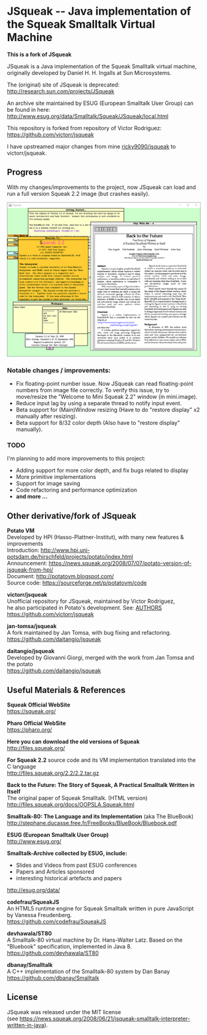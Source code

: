 # JSqueak -- Java implementation of the Squeak Smalltalk Virtual Machine

**This is a fork of JSqueak**

JSqueak is a Java implementation of the Squeak Smalltalk virtual machine, originally 
developed by Daniel H. H. Ingalls at Sun Microsystems.

The (original) site of JSqueak is deprecated:<br/>
http://research.sun.com/projects/JSqueak 

An archive site maintained by ESUG (European Smalltalk User Group) can be found in here:<br/>
http://www.esug.org/data/Smalltalk/Squeak/JSqueak/local.html

This repository is forked from repository of Victor Rodriguez:<br/>
https://github.com/victorr/jsqueak

I have upstreamed major changes from mine [ricky9090/jsqueak](https://github.com/ricky9090/jsqueak) to victorr/jsqueak.

## Progress

With my changes/improvements to the project, now JSqueak can load and run a full version Squeak 2.2 image (but crashes easily).

![Screenshot](jsqueak-demo.png)


### Notable changes / improvements:
* Fix floating-point number issue. Now JSqueak can read floating-point numbers from image file correctly. 
  To verify this issue, try to move/resize the "Welcome to Mini Squeak 2.2" window (in mini.image).
* Reduce input lag by using a separate thread to notify input event.
* Beta support for (Main)Window resizing (Have to do "restore display" x2 manually after resizing).
* Beta support for 8/32 color depth (Also have to "restore display" manually).

### TODO
I'm planning to add more improvements to this project:

* Adding support for more color depth, and fix bugs related to display
* More primitive implementations
* Support for image saving
* Code refactoring and performance optimization
* **and more ...**

## Other derivative/fork of JSqueak
**Potato VM**<br/>
Developed by HPI (Hasso-Plattner-Institut), with many new features & improvements<br/>
Introduction: http://www.hpi.uni-potsdam.de/hirschfeld/projects/potato/index.html <br/>
Announcement: https://news.squeak.org/2008/07/07/potato-version-of-jsqueak-from-hpi/ <br/>
Document: http://potatovm.blogspot.com/ <br/>
Source code: https://sourceforge.net/p/potatovm/code <br/>

**victorr/jsqueak**<br/>
Unofficial repository for JSqueak, maintained by Victor Rodriguez, <br/>
he also participated in Potato's development. See: [AUTHORS](https://sourceforge.net/p/potatovm/code/HEAD/tree/trunk/AUTHORS) <br/>
https://github.com/victorr/jsqueak

**jan-tomsa/jsqueak**<br/>
A fork maintained by Jan Tomsa, with bug fixing and refactoring.<br/>
https://github.com/daitangio/jsqueak

**daitangio/jsqueak**<br/>
Developed by Giovanni Giorgi, merged with the work from Jan Tomsa and the potato<br/>
https://github.com/daitangio/jsqueak

## Useful Materials & References

**Squeak Official WebSite**<br/>
https://squeak.org/

**Pharo Official WebSite**<br/>
https://pharo.org/

**Here you can download the old versions of Squeak**<br/>
http://files.squeak.org/

**For Squeak 2.2** source code and its VM implementation translated into the C language<br/> 
http://files.squeak.org/2.2/2.2.tar.gz

**Back to the Future: The Story of Squeak, A Practical Smalltalk Written in Itself**<br/>
The original paper of Squeak Smalltalk. (HTML version)<br/>
http://files.squeak.org/docs/OOPSLA.Squeak.html

**Smalltalk-80: The Language and its Implementation** (aka The BlueBook)<br/>
http://stephane.ducasse.free.fr/FreeBooks/BlueBook/Bluebook.pdf

**ESUG (European Smalltalk User Group)**<br/>
http://www.esug.org/

**Smalltalk-Archive collected by ESUG, include:**<br/>
* Slides and Videos from past ESUG conferences
* Papers and Articles sponsored
* interesting historical artefacts and papers

http://esug.org/data/

**codefrau/SqueakJS**<br/>
An HTML5 runtime engine for Squeak Smalltalk written in pure JavaScript by Vanessa Freudenberg.<br/>
https://github.com/codefrau/SqueakJS

**devhawala/ST80**<br/>
A Smalltalk-80 virtual machine by Dr. Hans-Walter Latz. Based on the "Bluebook" specification, implemented in Java 8.<br/>
https://github.com/devhawala/ST80

**dbanay/Smalltalk**<br/>
A C++ implementation of the Smalltalk-80 system by Dan Banay<br/>
https://github.com/dbanay/Smalltalk

## License
JSqueak was released under the MIT license <br/> 
(see https://news.squeak.org/2008/06/21/jsqueak-smalltalk-interpreter-written-in-java).


